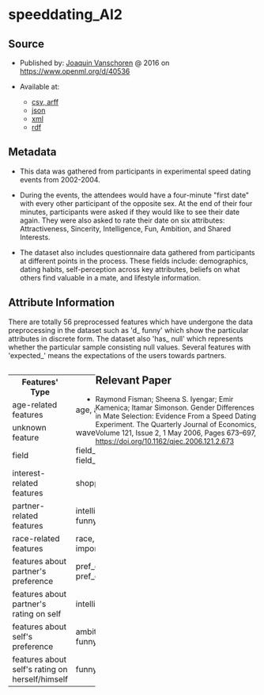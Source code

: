 # speeddating_AI2

## Source
* Published by: [Joaquin Vanschoren](https://www.openml.org/u/2) @ 2016 on https://www.openml.org/d/40536
   
* Available at:
  - [csv, arff](https://www.openml.org/data/get_csv/13153954/speeddating.arff)
  - [json](https://www.openml.org/d/40536/json)
  - [xml](https://www.openml.org/api/v1/data/40536)
  - [rdf](https://www.openml.org/d/40536/rdf)

## Metadata

* This data was gathered from participants in experimental speed dating events from 2002-2004.

* During the events, the attendees would have a four-minute "first date" with every other participant of the opposite sex. At the end of their four minutes, participants were asked if they would like to see their date again. They were also asked to rate their date on six attributes: Attractiveness, Sincerity, Intelligence, Fun, Ambition, and Shared Interests.

* The dataset also includes questionnaire data gathered from participants at different points in the process. These fields include: demographics, dating habits, self-perception across key attributes, beliefs on what others find valuable in a mate, and lifestyle information.

## Attribute Information

There are totally 56 preprocessed features which have undergone the data preprocessing in the dataset such as 'd_ funny' which show the particular attributes in discrete form. The dataset also 'has_ null' which represents whether the particular sample consisting null values. Several features with 'expected_' means the expectations of the users towards partners.

<table style="width: 35%; float: left; display: inline-block">
  <tbody><tr>
    <th>Features' Type</th>
    <th>Example</th>
  </tr>
  <tr>
    <td>age-related features</td>
    <td>age, age_o, d_age</td>
  </tr>
  <tr>
    <td>unknown feature</td>
    <td>wave</td>
  </tr>
   <tr>
    <td>field</td>
    <td>field_sociology, field_money</td>
  </tr>
  <tr>
    <td>interest-related features</td>
    <td>shopping, music</td>
  </tr>
  <tr>
    <td>partner-related features</td>
    <td>intelligence_partner, funny_partner</td>
  </tr>
  <tr>
    <td>race-related features</td>
    <td>race, importance_same_race</td>
  </tr>
  <tr>
    <td>features about partner's preference</td>
    <td>pref_o_intelligence, pref_o_ambitious</td>
  </tr>
  <tr>
    <td>features about partner's rating on self</td>
    <td>intelligence_o, funny_o</td>
  </tr>
  <tr>
    <td>features about self's preference</td>
    <td>ambition_important, funny_important</td>
  </tr>
  <tr>
    <td>features about self's rating on herself/himself</td>
    <td>funny, intelligence</td>
  </tr>
</tbody></table>

## Relevant Paper
   * Raymond Fisman; Sheena S. Iyengar; Emir Kamenica; Itamar Simonson. Gender Differences in Mate Selection: Evidence From a Speed Dating Experiment.
   The Quarterly Journal of Economics, Volume 121, Issue 2, 1 May 2006, Pages 673–697, https://doi.org/10.1162/qjec.2006.121.2.673
